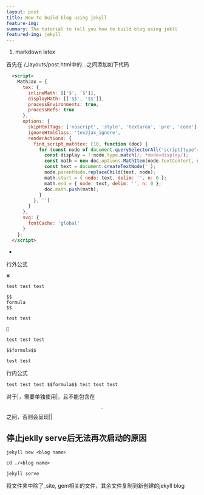 ```yaml
---
layout: post
title: How to build blog using jekyll
feature-img: 
summary: The tutorial to tell you how to build blog using jekll
featured-img: jekyll
---
```


1. markdown latex

首先在 /_layouts/post.html中的<head>...</head>之间添加如下代码

```html
  <script>
    MathJax = {
      tex: {
        inlineMath: [['$', '$']],
        displayMath: [['$$', '$$']],
        processEnvironments: true,
        processRefs: true
      },
      options: {
        skipHtmlTags: ['noscript', 'style', 'textarea', 'pre', 'code'],
        ignoreHtmlClass: 'tex2jax_ignore',
        renderActions: {
          find_script_mathtex: [10, function (doc) {
            for (const node of document.querySelectorAll('script[type^="math/tex"]')) {
              const display = !!node.type.match(/; *mode=display/);
              const math = new doc.options.MathItem(node.textContent, doc.inputJax[0], display);
              const text = document.createTextNode('');
              node.parentNode.replaceChild(text, node);
              math.start = { node: text, delim: '', n: 0 };
              math.end = { node: text, delim: '', n: 0 };
              doc.math.push(math);
            }
          }, '']
        }
      },
      svg: {
        fontCache: 'global'
      }
    };
  </script>
```

- 
行外公式

```
❌

test test test

$$
formula
$$

test test

```

```
🙆

test test test

$$formula$$

test test

```

行内公式

```
test test test $$formula$$ test test test
```


对于|，需要单独使用\|，且不能包含在$$..$$之间，否则会呈现||

## 停止jeklly serve后无法再次启动的原因

```
jekyll new <blog name>

cd ./<blog name>

jekyll serve
```


将文件夹中除了_site, gem相关的文件，其余文件复制到新创建的jekyll blog